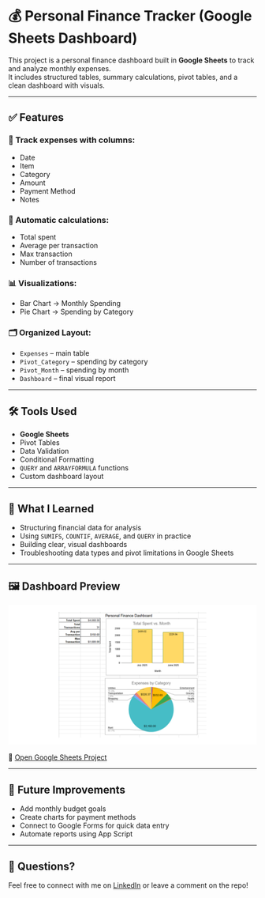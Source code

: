 # 💰 Personal Finance Tracker (Google Sheets Dashboard)

This project is a personal finance dashboard built in **Google Sheets** to track and analyze monthly expenses.  
It includes structured tables, summary calculations, pivot tables, and a clean dashboard with visuals.

---

## ✅ Features

### 🧾 Track expenses with columns:
- Date  
- Item  
- Category  
- Amount  
- Payment Method  
- Notes  

### 🧮 Automatic calculations:
- Total spent  
- Average per transaction  
- Max transaction  
- Number of transactions  

### 📊 Visualizations:
- Bar Chart → Monthly Spending  
- Pie Chart → Spending by Category  

### 🗂 Organized Layout:
- `Expenses` – main table  
- `Pivot_Category` – spending by category  
- `Pivot_Month` – spending by month  
- `Dashboard` – final visual report  

---

## 🛠 Tools Used

- **Google Sheets**  
- Pivot Tables  
- Data Validation  
- Conditional Formatting  
- `QUERY` and `ARRAYFORMULA` functions  
- Custom dashboard layout  

---

## 🧠 What I Learned

- Structuring financial data for analysis  
- Using `SUMIFS`, `COUNTIF`, `AVERAGE`, and `QUERY` in practice  
- Building clear, visual dashboards  
- Troubleshooting data types and pivot limitations in Google Sheets  

---

## 🖼️ Dashboard Preview

![Finance Dashboard](personal-finance-dashboard.png)

🔗 [Open Google Sheets Project](https://docs.google.com/spreadsheets/d/1R82V0kMJCjS_ERFgqP1_PWRP3no9dexn2kezRonw3l/edit?usp=sharing)

---

## 🚀 Future Improvements

- Add monthly budget goals  
- Create charts for payment methods  
- Connect to Google Forms for quick data entry  
- Automate reports using App Script  

---

## 💬 Questions?

Feel free to connect with me on [LinkedIn](https://www.linkedin.com) or leave a comment on the repo!
